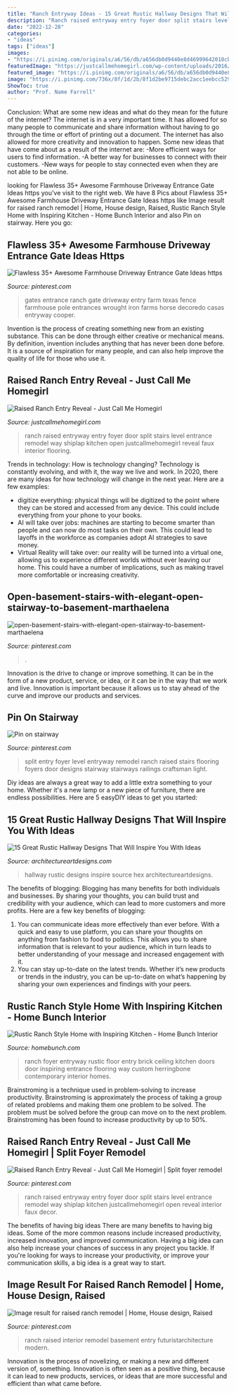 ```yaml
---
title: "Ranch Entryway Ideas - 15 Great Rustic Hallway Designs That Will Inspire You With Ideas"
description: "Ranch raised entryway entry foyer door split stairs level entrance remodel way shiplap kitchen justcallmehomegirl open reveal interior faux decor"
date: "2022-12-28"
categories:
- "ideas"
tags: ["ideas"]
images:
- "https://i.pinimg.com/originals/a6/56/db/a656db0d9440e8d46999642010cbb08b.jpg"
featuredImage: "https://justcallmehomegirl.com/wp-content/uploads/2016/05/Raised-Ranch-Entry-with-Faux-Shiplap-Wall.jpg"
featured_image: "https://i.pinimg.com/originals/a6/56/db/a656db0d9440e8d46999642010cbb08b.jpg"
image: "https://i.pinimg.com/736x/8f/1d/2b/8f1d2be9715debc2acc1eebcc5299ba4.jpg"
ShowToc: true
author: "Prof. Name Farrell"
---
```



Conclusion: What are some new ideas and what do they mean for the future of the internet?
The internet is in a very important time. It has allowed for so many people to communicate and share information without having to go through the time or effort of printing out a document. The internet has also allowed for more creativity and innovation to happen. Some new ideas that have come about as a result of the internet are: 
-More efficient ways for users to find information.
-A better way for businesses to connect with their customers. 
-New ways for people to stay connected even when they are not able to be online.

	

		
looking for Flawless 35+ Awesome Farmhouse Driveway Entrance Gate Ideas https you've visit to the right web. We have 8 Pics about Flawless 35+ Awesome Farmhouse Driveway Entrance Gate Ideas https like Image result for raised ranch remodel | Home, House design, Raised, Rustic Ranch Style Home with Inspiring Kitchen - Home Bunch Interior and also Pin on stairway. Here you go:
		
    
## Flawless 35+ Awesome Farmhouse Driveway Entrance Gate Ideas Https

<img loading=lazy src="https://i.pinimg.com/736x/cc/ce/ec/ccceec3ba7295be29e21be9165fcdd0f.jpg" onerror="this.onerror=null;this.src='https://tse3.mm.bing.net/th?id=OIP.-VsSZo_BCQzq64I2XWDycQHaFm&amp;pid=15.1';" alt="Flawless 35+ Awesome Farmhouse Driveway Entrance Gate Ideas https">

_Source: pinterest.com_

>gates entrance ranch gate driveway entry farm texas fence farmhouse pole entrances wrought iron farms horse decoredo casas entryway cooper. 

	

Invention is the process of creating something new from an existing substance. This can be done through either creative or mechanical means. By definition, invention includes anything that has never been done before. It is a source of inspiration for many people, and can also help improve the quality of life for those who use it.

    
## Raised Ranch Entry Reveal - Just Call Me Homegirl

<img loading=lazy src="https://justcallmehomegirl.com/wp-content/uploads/2016/05/Raised-Ranch-Entry-with-Faux-Shiplap-Wall.jpg" onerror="this.onerror=null;this.src='https://tse4.mm.bing.net/th?id=OIP.plbbDZRA6NRpmWQgEMuwiwHaJ3&amp;pid=15.1';" alt="Raised Ranch Entry Reveal - Just Call Me Homegirl">

_Source: justcallmehomegirl.com_

>ranch raised entryway entry foyer door split stairs level entrance remodel way shiplap kitchen open justcallmehomegirl reveal faux interior flooring. 

	

Trends in technology: How is technology changing?
Technology is constantly evolving, and with it, the way we live and work. In 2020, there are many ideas for how technology will change in the next year. Here are a few examples: 
- digitize everything: physical things will be digitized to the point where they can be stored and accessed from any device. This could include everything from your phone to your books. 
- AI will take over jobs: machines are starting to become smarter than people and can now do most tasks on their own. This could lead to layoffs in the workforce as companies adopt AI strategies to save money. 
- Virtual Reality will take over: our reality will be turned into a virtual one, allowing us to experience different worlds without ever leaving our home. This could have a number of implications, such as making travel more comfortable or increasing creativity.

    
## Open-basement-stairs-with-elegant-open-stairway-to-basement-marthaelena

<img loading=lazy src="https://i.pinimg.com/736x/8f/1d/2b/8f1d2be9715debc2acc1eebcc5299ba4.jpg" onerror="this.onerror=null;this.src='https://tse4.mm.bing.net/th?id=OIP.mM1kLFG2g8fUJr8rIpqHTQHaLG&amp;pid=15.1';" alt="open-basement-stairs-with-elegant-open-stairway-to-basement-marthaelena">

_Source: pinterest.com_

>. 

	

Innovation is the drive to change or improve something. It can be in the form of a new product, service, or idea, or it can be in the way that we work and live. Innovation is important because it allows us to stay ahead of the curve and improve our products and services.

    
## Pin On Stairway

<img loading=lazy src="https://i.pinimg.com/736x/df/eb/d9/dfebd95080836a4080ea082fea5f85c2--split-entry-split-foyer.jpg" onerror="this.onerror=null;this.src='https://tse4.mm.bing.net/th?id=OIP.NSFuarKKyNJ9imbmKPuzngHaJ3&amp;pid=15.1';" alt="Pin on stairway">

_Source: pinterest.com_

>split entry foyer level entryway remodel ranch raised stairs flooring foyers door designs stairway stairways railings craftsman light. 

	

Diy ideas are always a great way to add a little extra something to your home. Whether it's a new lamp or a new piece of furniture, there are endless possibilities. Here are 5 easyDIY ideas to get you started: 

    
## 15 Great Rustic Hallway Designs That Will Inspire You With Ideas

<img loading=lazy src="https://www.architectureartdesigns.com/wp-content/uploads/2016/09/15-Great-Rustic-Hallway-Designs-That-Will-Inspire-You-With-Ideas-12.jpg" onerror="this.onerror=null;this.src='https://tse1.mm.bing.net/th?id=OIP._bWXxqhe39TlWqI6eGUxTwHaE7&amp;pid=15.1';" alt="15 Great Rustic Hallway Designs That Will Inspire You With Ideas">

_Source: architectureartdesigns.com_

>hallway rustic designs inspire source hex architectureartdesigns. 

	

The benefits of blogging:
Blogging has many benefits for both individuals and businesses. By sharing your thoughts, you can build trust and credibility with your audience, which can lead to more customers and more profits. Here are a few key benefits of blogging: 
1. You can communicate ideas more effectively than ever before. With a quick and easy to use platform, you can share your thoughts on anything from fashion to food to politics. This allows you to share information that is relevant to your audience, which in turn leads to better understanding of your message and increased engagement with it. 
2. You can stay up-to-date on the latest trends. Whether it’s new products or trends in the industry, you can be up-to-date on what’s happening by sharing your own experiences and findings with your peers.

    
## Rustic Ranch Style Home With Inspiring Kitchen - Home Bunch Interior

<img loading=lazy src="http://www.homebunch.com/wp-content/uploads/880.jpg" onerror="this.onerror=null;this.src='https://tse1.mm.bing.net/th?id=OIP.MwUpXXnUcnrr5Gd75lXLTAHaKQ&amp;pid=15.1';" alt="Rustic Ranch Style Home with Inspiring Kitchen - Home Bunch Interior">

_Source: homebunch.com_

>ranch foyer entryway rustic floor entry brick ceiling kitchen doors door inspiring entrance flooring way custom herringbone contemporary interior homes. 

	

Brainstroming is a technique used in problem-solving to increase productivity. Brainstroming is approximately the process of taking a group of related problems and making them one problem to be solved. The problem must be solved before the group can move on to the next problem. Brainstroming has been found to increase productivity by up to 50%.

    
## Raised Ranch Entry Reveal - Just Call Me Homegirl | Split Foyer Remodel

<img loading=lazy src="https://i.pinimg.com/originals/a6/56/db/a656db0d9440e8d46999642010cbb08b.jpg" onerror="this.onerror=null;this.src='https://tse2.mm.bing.net/th?id=OIP.INO6-NKNOqJ8Knvz5PORgAHaJ3&amp;pid=15.1';" alt="Raised Ranch Entry Reveal - Just Call Me Homegirl | Split foyer remodel">

_Source: pinterest.com_

>ranch raised entryway entry foyer door split stairs level entrance remodel way shiplap kitchen justcallmehomegirl open reveal interior faux decor. 

	

The benefits of having big ideas
There are many benefits to having big ideas. Some of the more common reasons include increased productivity, increased innovation, and improved communication. Having a big idea can also help increase your chances of success in any project you tackle. If you're looking for ways to increase your productivity, or improve your communication skills, a big idea is a great way to start.

    
## Image Result For Raised Ranch Remodel | Home, House Design, Raised

<img loading=lazy src="https://i.pinimg.com/originals/30/7c/e5/307ce5ce36e128b4d2aec098c5f423a7.jpg" onerror="this.onerror=null;this.src='https://tse4.mm.bing.net/th?id=OIP.Fb9N9YrjexULcdXppHAAVwHaLF&amp;pid=15.1';" alt="Image result for raised ranch remodel | Home, House design, Raised">

_Source: pinterest.com_

>ranch raised interior remodel basement entry futuristarchitecture modern. 

	

Innovation is the process of novelizing, or making a new and different version of, something. Innovation is often seen as a positive thing, because it can lead to new products, services, or ideas that are more successful and efficient than what came before.

